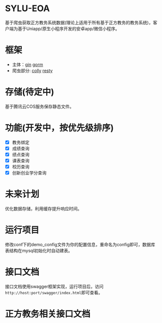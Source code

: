 # SYLU-EOA
基于爬虫获取正方教务系统数据(理论上适用于所有基于正方教务的教务系统)，客户端为基于Uniapp/原生小程序开发的安卓app/微信小程序。
# 框架
- 主体：[gin](https://github.com/gin-gonic/gin) [gorm](https://github.com/go-gorm/gorm)
- 爬虫部分: [colly](https://github.com/gocolly/colly) [resty](https://github.com/go-resty/resty)
# 存储(待定中)
基于腾讯云COS服务保存静态文件。
# 功能(开发中，按优先级排序)
- [x] 教务绑定
- [x] 成绩查询
- [x] 绩点查询
- [x] 课表查询
- [x] 校历查询
- [x] 创新创业学分查询
# 未来计划
优化数据存储，利用缓存提升响应时间。
# 运行项目
修改conf下的demo_config文件为你的配置信息，重命名为config即可，数据库表结构在mysql初始化时自动建表。
# 接口文档
接口文档使用swagger框架实现，运行项目后，访问```http://host:port/swagger/index.html```即可查看。
# 正方教务相关接口文档

